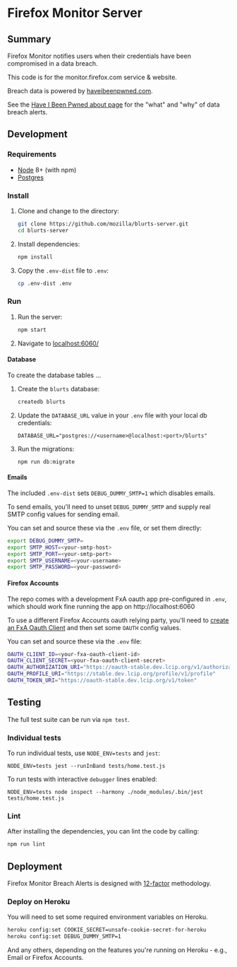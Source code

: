 # Firefox Monitor Server

## Summary

Firefox Monitor notifies users when their credentials have been compromised in a data breach.

This code is for the monitor.firefox.com service & website.

Breach data is powered by [haveibeenpwned.com](https://haveibeenpwned.com/).

See the [Have I Been Pwned about page](https://haveibeenpwned.com/About) for
the "what" and "why" of data breach alerts.

## Development

### Requirements

* [Node](https://nodejs.org/) 8+ (with npm)
* [Postgres](https://www.postgresql.org/)

### Install

1. Clone and change to the directory:

    ```sh
    git clone https://github.com/mozilla/blurts-server.git
    cd blurts-server
    ```

2. Install dependencies:

    ```sh
    npm install
    ```

3. Copy the `.env-dist` file to `.env`:

    ```sh
    cp .env-dist .env
    ```

### Run

1. Run the server:

    ```sh
    npm start
    ```

2. Navigate to [localhost:6060/](http://localhost:6060/)

#### Database

To create the database tables ...

1. Create the `blurts` database:

   ```sh
   createdb blurts
   ```

2. Update the `DATABASE_URL` value in your `.env` file with your local db
   credentials:

   ```
   DATABASE_URL="postgres://<username>@localhost:<port>/blurts"
   ```

3. Run the migrations:

   ```
   npm run db:migrate
   ```

#### Emails

The included `.env-dist` sets `DEBUG_DUMMY_SMTP=1` which disables emails.

To send emails, you'll need to unset `DEBUG_DUMMY_SMTP` and supply real SMTP
config values for sending email.

You can set and source these via the `.env` file, or set them directly:

```sh
export DEBUG_DUMMY_SMTP=
export SMTP_HOST=<your-smtp-host>
export SMTP_PORT=<your-smtp-port>
export SMTP_USERNAME=<your-username>
export SMTP_PASSWORD=<your-password>
```

#### Firefox Accounts

The repo comes with a development FxA oauth app pre-configured in `.env`, which
should work fine running the app on http://localhost:6060

To use a different Firefox Accounts oauth relying party,
you'll need to [create an FxA Oauth Client](https://oauth-stable.dev.lcip.org/console/clients) and then set some `OAUTH` config values.

You can set and source these via the `.env` file:

```sh
OAUTH_CLIENT_ID=<your-fxa-oauth-client-id>
OAUTH_CLIENT_SECRET=<your-fxa-oauth-client-secret>
OAUTH_AUTHORIZATION_URI="https://oauth-stable.dev.lcip.org/v1/authorization"
OAUTH_PROFILE_URI="https://stable.dev.lcip.org/profile/v1/profile"
OAUTH_TOKEN_URI="https://oauth-stable.dev.lcip.org/v1/token"
```

## Testing

The full test suite can be run via `npm test`.

### Individual tests

To run individual tests, use `NODE_ENV=tests` and `jest`:

```
NODE_ENV=tests jest --runInBand tests/home.test.js
```

To run tests with interactive `debugger` lines enabled:

```
NODE_ENV=tests node inspect --harmony ./node_modules/.bin/jest tests/home.test.js
```

### Lint

After installing the dependencies, you can lint the code by calling:

```sh
npm run lint
```

## Deployment

Firefox Monitor Breach Alerts is designed with [12-factor](https://12factor.net/) methodology.

### Deploy on Heroku

You will need to set some required environment variables on Heroku.

```sh
heroku config:set COOKIE_SECRET=unsafe-cookie-secret-for-heroku
heroku config:set DEBUG_DUMMY_SMTP=1
```

And any others, depending on the features you're running on Heroku - e.g.,
Email or Firefox Accounts.
